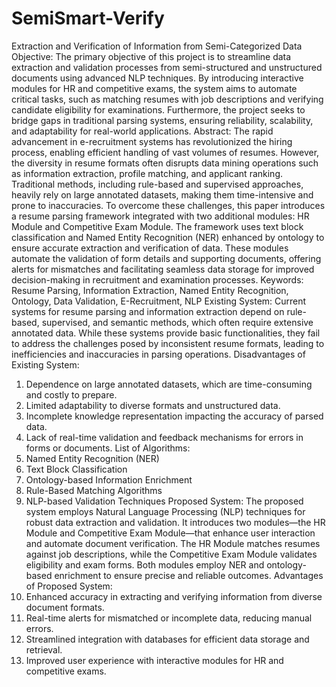 # SemiSmart-Verify
Extraction and Verification of Information from Semi-Categorized Data
Objective: The primary objective of this project is to streamline data extraction and validation processes from semi-structured and unstructured documents using advanced NLP techniques. By introducing interactive modules for HR and competitive exams, the system aims to automate critical tasks, such as matching resumes with job descriptions and verifying candidate eligibility for examinations. Furthermore, the project seeks to bridge gaps in traditional parsing systems, ensuring reliability, scalability, and adaptability for real-world applications.
Abstract: The rapid advancement in e-recruitment systems has revolutionized the hiring process, enabling efficient handling of vast volumes of resumes. However, the diversity in resume formats often disrupts data mining operations such as information extraction, profile matching, and applicant ranking. Traditional methods, including rule-based and supervised approaches, heavily rely on large annotated datasets, making them time-intensive and prone to inaccuracies. To overcome these challenges, this paper introduces a resume parsing framework integrated with two additional modules: HR Module and Competitive Exam Module. The framework uses text block classification and Named Entity Recognition (NER) enhanced by ontology to ensure accurate extraction and verification of data. These modules automate the validation of form details and supporting documents, offering alerts for mismatches and facilitating seamless data storage for improved decision-making in recruitment and examination processes.
Keywords: Resume Parsing, Information Extraction, Named Entity Recognition, Ontology, Data Validation, E-Recruitment, NLP
Existing System: Current systems for resume parsing and information extraction depend on rule-based, supervised, and semantic methods, which often require extensive annotated data. While these systems provide basic functionalities, they fail to address the challenges posed by inconsistent resume formats, leading to inefficiencies and inaccuracies in parsing operations.
Disadvantages of Existing System:
1.	Dependence on large annotated datasets, which are time-consuming and costly to prepare.
2.	Limited adaptability to diverse formats and unstructured data.
3.	Incomplete knowledge representation impacting the accuracy of parsed data.
4.	Lack of real-time validation and feedback mechanisms for errors in forms or documents.
List of Algorithms:
1.	Named Entity Recognition (NER)
2.	Text Block Classification
3.	Ontology-based Information Enrichment
4.	Rule-Based Matching Algorithms
5.	NLP-based Validation Techniques
Proposed System: The proposed system employs Natural Language Processing (NLP) techniques for robust data extraction and validation. It introduces two modules—the HR Module and Competitive Exam Module—that enhance user interaction and automate document verification. The HR Module matches resumes against job descriptions, while the Competitive Exam Module validates eligibility and exam forms. Both modules employ NER and ontology-based enrichment to ensure precise and reliable outcomes.
Advantages of Proposed System:
1.	Enhanced accuracy in extracting and verifying information from diverse document formats.
2.	Real-time alerts for mismatched or incomplete data, reducing manual errors.
3.	Streamlined integration with databases for efficient data storage and retrieval.
4.	Improved user experience with interactive modules for HR and competitive exams.


